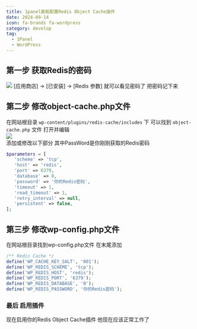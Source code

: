 ```yaml
---
title: 1panel面板配置Redis Object Cache插件
date: 2024-09-14
icon: fa-brands fa-wordpress
category: develop
tag:
  - 1Panel
  - WordPress
---
```


## 第一步 获取Redis的密码
![](https://s3.pysio.online/cdn-cgi/image/f=avif,onerror=redirect,slow-connection-quality=50/https://s3.pysio.online/pysioimages/20241005215409.png)
[应用商店] -> [已安装] -> [Redis 参数] 就可以看见密码了 把密码记下来

## 第二步 修改object-cache.php文件
在网站根目录 ```wp-content/plugins/redis-cache/includes``` 下 可以找到 ```object-cache.php``` 文件 
打开并编辑  
![](https://s3.pysio.online/cdn-cgi/image/f=avif,onerror=redirect,slow-connection-quality=50/https://s3.pysio.online/pysioimages/20241005215426.png)  
添加或修改以下部分 其中PassWord是你刚刚获取的Redis密码
```php
$parameters = [
   'scheme' => 'tcp',
   'host' => 'redis',
   'port' => 6379,
   'database' => 0,
   'password' => '你的Redis密码',
   'timeout' => 1,
   'read_timeout' => 1,
   'retry_interval' => null,
   'persistent' => false,
];
```

## 第三步 修改wp-config.php文件
在网站根目录找到wp-config.php文件 在末尾添加

```php
/** Redis Cache */
define('WP_CACHE_KEY_SALT', '001');
define('WP_REDIS_SCHEME', 'tcp');
define('WP_REDIS_HOST', 'redis');
define('WP_REDIS_PORT', '6379');
define('WP_REDIS_DATABASE', '0');
define('WP_REDIS_PASSWORD', '你的Redis密码');
```
### 最后 启用插件
现在启用你的Redis Object Cache插件 他现在应该正常工作了
